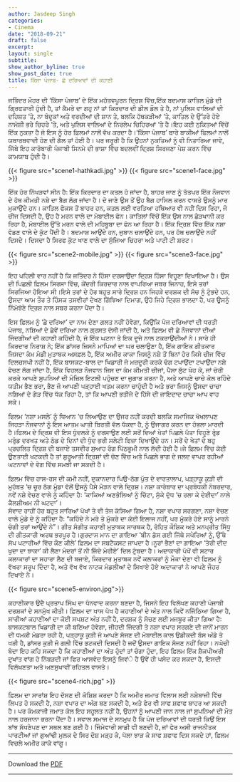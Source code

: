 ```yaml
---
author: Jasdeep Singh
categories:
- Cinema
date: "2018-09-21"
draft: false
excerpt:
layout: single
subtitle:
show_author_byline: true
show_post_date: true
title: ਕਿੱਸਾ ਪੰਜਾਬ- ਛੇ ਦਰਿਆਵਾਂ ਦੀ ਕਹਾਣੀ
---
```

ਜਤਿੰਦਰ ਮੌਹਰ ਦੀ ‘ਕਿੱਸਾ ਪੰਜਾਬ’ ਦੇ ਇੱਕ ਮਹੱਤਵਪੂਰਨ ਦ੍ਰਿਸ਼ ਵਿੱਚ,ਇੱਕ ਬਦਮਾਸ਼ ਕਾਤਿਲ ਮੁੰਡੇ ਦੀ ਗ੍ਰਿਫਤਾਰੀ ਹੁੰਦੀ ਹੈ, ਤਾਂ ਕੈਮਰੇ ਦਾ ਗਹੁ ਨਾਂ ਤਾਂ ਕਿਰਦਾਰ ਦੀ ਡੀਲ ਡੌਲ ਤੇ ਹੈ, ਨਾਂ ਪੁਲਿਸ ਵਾਲਿਆਂ ਦੀ ਦਹਿਸ਼ਤ ‘ਤੇ, ਨਾ ਬੰਦੂਕਾਂ ਅਤੇ ਵਰਦੀਆਂ ਦੀ ਸ਼ਾਨ ਤੇ, ਬਲਕਿ ਹੱਥਕੜੀਆਂ ‘ਤੇ, ਕਾਤਿਲ ਦੇ ਉੱਤਰੇ ਹੋਏ ਨਾਮੋਸ਼ੀ ਭਰੇ ਚਿਹਰੇ ‘ਤੇ, ਅਤੇ ਪੁਲਿਸ ਵਾਲਿਆਂ ਦੇ ਨਿਰਲੇਪ ਚਿਹਿਰਆਂ ‘ਤੇ ਹੈ।ਇਹ ਕਈ ਨੁਕਿਤਆਂ ਵਿੱਚੋਂ ਇੱਕ ਨੁਕਤਾ ਹੈ ਜੋ ਇਸ ਨੂੰ ਹੋਰ ਫ਼ਿਲਮਾਂ ਨਾਲੋਂ ਵੱਖ ਕਰਦਾ ਹੈ।‘ਕਿੱਸਾ ਪੰਜਾਬ’ ਬਾਰੇ ਬਾਕੀਆਂ ਫਿਲਮਾਂ ਨਾਲੋਂ ਯਥਾਰਥਵਾਦੀ ਹੋਣ ਦੀ ਗੱਲ ਤਾਂ ਹੋਈ ਹੈ। ਪਰ ਜਰੂਰੀ ਹੈ ਕਿ ਉਹਨਾਂ ਨੁਕਤਿਆਂ ਨੂੰ ਵੀ ਨਿਤਾਰਿਆ ਜਾਵੇ, ਜਿੱਥੇ ਇਹ ਕਾਰੋਬਾਰੀ ਪੰਜਾਬੀ ਸਿਨਮੇ ਦੀ ਭਾਸ਼ਾ ਵਿੱਚ ਬਦਲਵੀਂ ਦ੍ਰਿਸ਼ ਸਿਰਜਣਾ ਪੇਸ਼ ਕਰਨ ਵਿੱਚ ਕਾਮਯਾਬ ਹੁੰਦੀ ਹੈ।

{{< figure src="scene1-hathkadi.jpg" >}}
{{< figure src="scene1-face.jpg" >}}

ਇੱਕ ਹੋਰ ਨਿੱਖੜਵਾਂ ਸੀਨ ਹੈ: ਇੱਕ ਕਿਰਦਾਰ ਦਾ ਕਤਲ ਹੋ ਜਾਂਦਾ ਹੈ, ਬਾਹਰ ਜਾਣ ਨੂੰ ਤੱਤਪਰ ਇੱਕ ਨੌਜਵਾਨ ਦੇ ਹੱਥ ਕੀਮਤੀ ਨਸ਼ੇ ਦਾ ਬੈਗ ਲੱਗ ਜਾਂਦਾ ਹੈ। ਦੋ ਜਾਣੇ ਉਸ ਤੋਂ ਉਹ ਬੈਗ ਹਾਸਿਲ ਕਰਨ ਵਾਸਤੇ ਉਸਨੂੰ ਮਾਰ ਮੁਕਾਉਂਦੇ ਹਨ। ਕਾਤਿਲ ਫੋਕਸ ਤੋਂ ਬਾਹਰ ਹਨ, ਕਤਲ ਲਈ ਵਰਤਿਆ ਹਥਿਆਰ ਵੀ ਨਹੀਂ ਦਿਸ ਰਿਹਾ, ਜੋ ਚੀਜ ਦਿਸਦੀ ਹੈ, ਉਹ ਹੈ ਮਰਨ ਵਾਲੇ ਦਾ ਮੋਬਾਈਲ ਫੋਨ। ਕਾਤਿਲਾਂ ਵਿੱਚੋਂ ਇੱਕ ਉਸ ਨਾਲ ਛੇੜਖਾਨੀ ਕਰ ਰਿਹਾ ਹੈ, ਮੋਬਾਈਲ ਉੱਤੇ ਮਰਨ ਵਾਲੇ ਦੀ ਮਹਿਬੂਬਾ ਦਾ ਫੋਨ ਆ ਰਿਹਾ ਹੈ। ਇੱਕ ਦ੍ਰਿਸ਼ ਵਿੱਚ ਇੱਕ ਨਸ਼ਾ ਵੰਡਣ ਵਾਲੇ ਦੇ ਕੁੱਟ ਪੈਂਦੀ ਹੈ। ਬਦਮਾਸ਼ ਆਉਂਦੇ ਹਨ, ਜੁਬਾਨ ਚਲਾਉਂਦੇ ਹਨ, ਪਰ ਹੱਥ ਚਲਾਉਂਦੇ ਨਹੀਂ ਦਿਸਦੇ। ਦਿਸਦਾ ਹੈ ਸਿਰਫ ਕੁੱਟ ਖਾਣ ਵਾਲੇ ਦਾ ਸੁੱਜਿਆ ਚਿਹਰਾ ਅਤੇ ਪਾਟੀ ਟੀ ਸ਼ਰਟ।

{{< figure src="scene2-mobile.jpg" >}}
{{< figure src="scene3-face.jpg" >}}

ਇਹ ਪਹਿਲੀ ਵਾਰ ਨਹੀਂ ਹੈ ਕਿ ਜਤਿੰਦਰ ਨੇ ਹਿੰਸਾ ਦਰਸਾਉਂਦਾ ਦ੍ਰਿਸ਼ ਹਿੰਸਾ ਵਿਹੂਣਾ ਦਿਖਾਇਆ ਹੈ। ਉਸ ਦੀ ਪਿਛਲੀ ਫ਼ਿਲਮ ਸਿਰਸਾ ਵਿੱਚ, ਕੇਂਦਰੀ ਕਿਰਦਾਰ ਨਾਲ ਵਾਪਰਿਆ ਜਬਰ ਜਿਨਾਹ, ਇਸੇ ਤਰਾਂ ਸਿਰਜਿਆ ਹੋਇਆ ਸੀ।ਇਸੇ ਤਰਾਂ ਦੇ ਹੋਰ ਬਹੁਤ ਸਾਰੇ ਦ੍ਰਿਸ਼ ਹਨ ਜਿਹੜੇ ਦਰਸ਼ਕ ਦੀ ਸੋਚ ਨੂੰ ਟੁੰਭਦੇ ਹਨ, ਉਸਦਾ ਆਮ ਤੌਰ ਤੇ ਹਿੰਸਕ ਤਸਵੀਰਾਂ ਦੇਖਣ ਗਿੱਝਿਆ ਦਿਮਾਗ, ਉਹੋ ਜਿਹੇ ਦ੍ਰਿਸ਼ ਭਾਲਦਾ ਹੈ, ਪਰ ਉੁਸਨੂੰ ਨਿੰਮੋਝੋਣੇ ਦ੍ਰਿਸ਼ ਨਾਲ ਸਬਰ ਕਰਨਾ ਪੈਂਦਾ ਹੈ।

ਇਸ ਫ਼ਿਲਮ ਨੂੰ ‘ਛੇ ਦਰਿਆ’ ਦਾ ਨਾਮ ਦੇਣਾ ਗਲਤ ਨਹੀਂ ਹੋਵੇਗਾ, ਕਿਉਂਕਿ ਪੰਜ ਦਰਿਆਵਾਂ ਦੀ ਧਰਤੀ ਪੰਜਾਬ, ਨਸ਼ਿਆਂ ਦੇ ਛੇਵੇਂ ਦਰਿਆ ਨਾਲ ਗ੍ਰਸਤ ਦੱਸੀ ਜਾਂਦੀ ਹੈ, ਅਤੇ ਫ਼ਿਲਮ ਵੀ ਛੇ ਨੌਜਵਾਨਾਂ ਦੀਆਂ ਜਿੰਦਗੀਆਂ ਦੀ ਕਹਾਣੀ ਕਹਿੰਦੀ ਹੈ, ਜੋ ਇੱਕ ਘਟਨਾ ਤੇ ਇਕ ਦੂਜੇ ਨਾਲ ਟਕਰਾਉਂਦੀਆਂ ਨੇ। ਸਾਰੇ ਹੀ ਕਿਰਦਾਰ ਨਿਰਾਸ਼ ਨੇ; ਇੱਕ ਡਾਂਸਰ ਜਿਸਨੇ ਮਾਪਿਆਂ ਦਾ ਘਰ ਚਲਾਉਣਾ ਹੈ, ਇੱਕ ਗਾਇਕ ਗੀਤਕਾਰ ਜਿਸਦਾ ਕੰਮ ਮੰਡੀ ਮੁਤਾਬਕ ਅਸਫ਼ਲ ਹੈ, ਇੱਕ ਅਮੀਰ ਕਾਕਾ ਜਿਸਨੂੰ ਨਸ਼ੇ ਤੋਂ ਬਿਨਾਂ ਹੋਰ ਕਿਸੇ ਚੀਜ ਵਿੱਚ ਦਿਲਚਸਪੀ ਨਹੀਂ ਹੈ, ਇੱਕ ਬਾਸਕਟ-ਬਾਲ ਦਾ ਖਿਡਾਰੀ ਜੋ ਮਜ਼ਦੂਰੀ ਕਰਕੇ ਢੰਗ ਟਪਾਉਂਦਾ ਟਪਾਉਂਦਾ ਨਸ਼ੇ ਵੇਚਣ ਲੱਗ ਜਾਂਦਾ ਹੈ, ਇੱਕ ਵਿਹਲੜ ਨੌਜਵਾਨ ਜਿਸ ਦਾ ਕੰਮ ਕੀਮਤੀ ਚੀਜਾਂ, ਪੈਸਾ ਲੁੱਟ ਖੋਹ ਕੇ, ਜਾਂ ਚੋਰੀ ਕਰਕੇ ਆਪਣੇ ਸੁਪਨਿਆਂ ਦੀ ਮੰਜ਼ਿਲ ਇਟਲੀ ਪਹੁੰਚਣ ਦਾ ਜੁਗਾੜ ਕਰਨਾ ਹੈ, ਅਤੇ ਆਪਣੇ ਚਾਚੇ ਕੋਲ ਰਹਿੰਦੇ ਯਤੀਮ ਭੈਣ ਭਰਾ, ਭੈਣ ਜੋ ਆਪਣੀ ਪੜ੍ਹਾਈ ਖਤਮ ਕਰਨਾ ਚਾਹੁੰਦੀ ਹੈ ਅਤੇ ਭਰਾ ਜਿਸਨੂੰ ਉਸਦਾ ਚਾਚਾ ਨਸ਼ਿਆਂ ਦੇ ਗੇੜ ਵਿੱਚ ਧੱਕ ਰਿਹਾ ਹੈ, ਤਾਂ ਕਿ ਆਪਣੀ ਭਤੀਜੇ ਦੇ ਹਿੱਸੇ ਦੀ ਜਾਇਦਾਦ ਚਾਚਾ ਆਪ ਵਾਹ ਸਕੇ।

ਫਿਲਮ ‘ਨਸ਼ਾ ਮਸਲੇ’ ਨੂੰ ਧਿਆਨ ‘ਚ ਲਿਆਉਣ ਦਾ ਉਜਰ ਨਹੀਂ ਕਰਦੀ ਬਲਕਿ ਸਮਾਜਿਕ ਖੋਖਲਾਪਣ ਜਿਹੜਾ ਨੌਜਵਾਨਾਂ ਨੂੰ ਇਸ ਆਤਮ ਘਾਤੀ ਬਿਰਤੀ ਵੱਲ ਧੱਕਦਾ ਹੈ, ਨੂੰ ਉਜਾਗਰ ਕਰਨ ਦਾ ਹੰਭਲਾ ਮਾਰਦੀ ਹੈ।ਫਿਲਮ ਦੇ ਦ੍ਰਿਸ਼ ਵੀ ਇਸ ਧੁੰਦਲਕੇ ਨੂੰ ਦਰਸਾਉਣ ਲਈ ਸਰੋਂ ਦਿਆਂ ਖੇਤਾਂ ਪਿਛਲੇ ਪੱਤਾ ਵਿਹੂਣੇ ਰੁੰਡ ਮਰੁੰਡ ਦਰਖਤ ਅਤੇ ਠੰਡ ਦੇ ਦਿਨਾਂ ਦੀ ਧੁੰਦ ਭਰੀ ਸਲੇਟੀ ਫਿਜ਼ਾ ਦਿਖਾਉਂਦੇ ਹਨ। ਸਰੋਂ ਦੇ ਖੇਤਾਂ ਦੇ ਬਹੁ ਪ੍ਰਚਲਿਤ ਦ੍ਰਿਸ਼ ਦੀ ਬਜਾਏ ਤਸਵੀਰ ਸੁਆਹ ਰੰਗ ਪਿੱਠਭੂਮੀ ਨਾਲ ਲੱਦੀ ਹੋਈ ਹੈ।ਜੇ ਫ਼ਿਲਮ ਵਿੱਚ ਕੋਈ ਊਣਤਾਈ ਖਟਕਦੀ ਹੈ ਤਾਂ ਸ਼ੁਰੂਆਤੀ ਦ੍ਰਿਸ਼ਾਂ ਦੀ ਚੋਣ ਵਿੱਚ ਅਤੇ ਪਿਛਲੇ ਭਾਗ ਦੇ ਜਲਦ ਵਾਪਰ ਰਹੀਆਂ ਘਟਨਾਵਾਂ ਦੇ ਵੇਗ ਵਿੱਚ ਸਮਝੀ ਜਾ ਸਕਦੀ ਹੈ।


ਫ਼ਿਲਮ ਵਿੱਚ ਹਾਸ-ਰਸ ਦੀ ਕਮੀ ਨਹੀਂ, ਦੁਕਾਨਦਾਰ ਪਿਉ-ਠੱਗ ਪੁੱਤ ਦੇ ਵਾਰਤਾਲਾਪ, ਪੜ੍ਹਾਕੂ ਕੁੜੀ ਦੀ ਮੁਹੱਬਤ ‘ਚ ਚੂਰ ਠੱਗ ਮੁੰਡਾ ਵੱਲੋਂ ਉਸਨੂੰ ਪੈਸੇ ਮੋੜਨ ਵਾਲੇ ਦ੍ਰਿਸ਼।
ਨਸ਼ਾ ਕਾਰੋਬਾਰ ਦਾ ਪ੍ਰਬੰਧਕੀ ਨੰਬਰਦਾਰ, ਨਵੇਂ ਨਸ਼ੇ ਵੇਚਣ ਵਾਲੇ ਨੂੰ ਕਹਿੰਦਾ ਹੈ: ‘ਕਾਕਿਆਂ ਅਣਭੋਲਿਆਂ ਨੂੰ ਚਿੱਟਾ, ਸੁੱਕੇ ਦੁੱਧ ‘ਚ ਰਲਾ ਕੇ ਦੇਈਦਾ’ ਨਾਲੇ ਕੈਲਸ਼ੀਅਮ ਨੀ ਘਟਦਾ’।    
ਸੰਵਾਦ ਰਾਹੀਂ ਹੋਰ ਬਹੁਤ ਸਾਰਿਆਂ ਪੱਖਾਂ ਤੇ ਵੀ ਤੰਜ ਕੱਸਿਆ ਗਿਆ ਹੈ, ਨਸ਼ਾ ਵਪਾਰ ਸਰਗਣਾ, ਨਸ਼ਾ ਵੇਚਣ ਵਾਲੇ ਮੁੰਡੇ ਦੇ ਨੂੰ ਕਹਿੰਦਾ ਹੈ: “ਕਹਿੰਦੇ ਨੇ ਮਰੇ ਤੇ ਮੁੱਕਰੇ ਦਾ ਕੋਈ ਇਲਾਜ ਨਹੀਂ, ਪਰ ਮੁੱਕਰੇ ਹੋਏ ਸਾਨੂੰ ਮਾਰਨੇ ਚੰਗੀ ਤਰਾਂ ਆਉਂਦੇ ਨੇ”। ਗੀਤ ਸੰਗੀਤ ਕਹਾਣੀ ਮੁਤਾਬਕ ਸਾਰਥਕ ਹੈ, ਰੋਹਿਤ ਕੌਸ਼ਿਕ ਅਤੇ ਮਨਪ੍ਰੀਤ ਸਿੱਧੂ ਦੀ ਗੀਤਕਾਰੀ ਅਰਥ ਭਰਪੂਰ ਹੈ।ਗੁਰਦਾਸ ਮਾਨ ਦਾ ਗਾਇਆ ‘ਬੀਨ ਡੱਸ ਗਈ ਜਿੱਥੇ ਸਪੇਰਿਆਂ ਨੂੰ, ਉੱਥੇ ਸੱਪ ਪਟਾਰੀਆਂ ਵਿੱਚ ਕੌਣ ਕੀਲੇ’ ਫ਼ਿਲਮ ਦਾ ਸਬਟੈਕਸਟ ਜਾਪਦਾ ਹੈ।ਨੂਰਾਂ ਭੈਣਾਂ ਦਾ ਗਾਇਆ ‘ਤੇਰੀ ਦੀਦ ਖੁਦਾ ਦਾ ਝਾਕਾ’ ਕੀ ਲੈਣਾ ਮੰਦਰਾਂ ਤੋਂ ਨੀ ਜਿੰਦੇ ਮੇਰੀਏ’ ਦਿਲ ਟੁੰਬਦਾ ਹੈ। ਅਦਾਕਾਰੀ ਪੱਖੋਂ ਵੀ ਸਟਾਰ ਕਲਾਕਾਰਾਂ ਦਾ ਸਹਾਰਾ ਲੈਣ ਦੀ ਬਜਾਏ, ਕਿਰਦਾਰ ਮੁਤਾਬਕ ਨਵੇਂ ਕਲਾਕਰਾਂ ਨੂੰ ਮੌਕਾ ਦੇਣਾ ਵੀ ਫ਼ਿਲਮ ਨੂੰ ਵੱਖਰਾ ਸਰੂਪ ਦਿੰਦਾ ਹੈ, ਅਤੇ ਵੱਖ ਵੱਖ ਨਾਟਕ ਮੰਡਲੀਆਂ ਦੇ ਸਿਖਾਏ ਹੋਏ ਅਦਾਕਾਰਾਂ ਨੇ ਆਪਣੇ ਜੌਹਰ ਦਿਖਾਏ ਨੇ।

{{< figure src="scene5-environ.jpg">}}

ਕਹਾਣੀਕਾਰ ਉਦੈ ਪ੍ਰਤਾਪ ਸਿੰਘ ਦਾ ਧੰਨਵਾਦ ਕਰਨਾ ਬਣਦਾ ਹੈ, ਜਿਸਨੇ ਇਹ ਵਿਲੱਖਣ ਕਹਾਣੀ ਪੰਜਾਬੀ ਦਰਸ਼ਕਾਂ ਦੇ ਸਨਮੁੱਖ ਕੀਤੀ। ਫ਼ਿਲਮ ਦਾ ਖਾਸ ਪੱਖ ਹੈ ਕਹਾਣੀਆਂ ਦੇ ਅੰਤ ਨਾਲ ਕਿਵੇਂ ਨਜਿੱਠਿਆ ਗਿਆ ਹੈ, ਸਾਰੀਆਂ ਕਹਾਣੀਆਂ ਦਾ ਕੋਈ ਸਪਸ਼ਟ ਅੰਤ ਨਹੀਂ ਹੈ, ਦਰਸ਼ਕ ਨੂੰ ਸੋਚਣ ਲਈ ਮਜਬੂਰ ਕੀਤਾ ਗਿਆ ਹੈ: ਬਾਸਕਟਬਾਲ ਖਿਡਾਰੀ ਦਾ ਕੀ ਬਣਿਆ ਹੋਵੇਗਾ, ਜੀਹਦੀ ਜਿੰਦਗੀ ਤੇ ਨਸ਼ਾ ਵਪਾਰ ਸਰਗਣੇ ਦੀ ਜਾਨੋਂ ਮਾਰਨ ਦੀ ਧਮਕੀ ਮੰਡਰਾ ਰਹੀ ਹੈ, ਪੜ੍ਹਾਕੂ ਕੁੜੀ ਜੋ ਆਪਣੇ ਸੱਜਣ ਦੀ ਮੋਬਾਈਲ ਕਾਲ ਉਡੀਕਦੀ ਬੱਸ ਅੱਡੇ ਤੇ ਖੜੀ ਹੈ, ਡਾਂਸਰ ਕੁੜੀ ਜੋ ਗਲੀ ਵਿੱਚ ਭਟਕਦੀ ਦਿਸਦੀ ਹੈ ਜਦੋਂ ਉਸਦਾ ਗਾਇਕ ਸੱਜਣ ਨਹੀਂ ਰਿਹਾ। ਨਘੋਚੀ ਬੰਦਾ ਇਹ ਕਹਿ ਸਕਦਾ ਹੈ ਕਿ ਕਹਾਣੀਆਂ ਦਾ ਅੰਤ ਹੁੰਦਾਂ ਤਾਂ ਚੰਗਾ ਹੁੰਦਾ, ਇਹ ਫ਼ਿਲਮ ਇੱਕ ਸ਼ੈਕਪੀਅਰੀ ਦੁਖਾਂਤ ਵਾਂਗ ਹੋ ਨਿੱਬੜਦੀ ਜਾਂ ਫਿਰ ਆਸਵੰਦ ਇਸਨੂੰ ਜਿਵਂੇ ਹੈ ਉਵੇਂ ਹੀ ਪਸੰਦ ਕਰ ਸਕਦਾ ਹੈ, ਇਸਦੀ ਵਿਲੱਖਣਤਾ ਅਤੇ ਅਣਸੁਖਾਵੀਂ ਰਹਿਤਲ ਵਾਸਤੇ।

{{< figure src="scene4-rich.jpg" >}}


ਫ਼ਿਲਮ ਦਾ ਸਾਰਾਂਸ਼ ਇਹ ਦੱਸਣ ਦੀ ਕੋਸ਼ਿਸ਼ ਕਰਦਾ ਹੈ ਕਿ ਅਮੀਰ ਜਮਾਤ ਵਿਲਾਸ ਲਈ ਨਸ਼ੇਬਾਜੀ ਵਿੱਚ ਲਿਪਤ ਹੋ ਸਕਦੀ ਹੈ, ਨਸ਼ਾ ਵਪਾਰ ਦਾ ਅੰਗ ਬਣ ਸਕਦੀ ਹੈ, ਅਤੇ ਫੇਰ ਵੀ ਸਾਫ ਸ਼ਫਾਫ ਬਾਹਰ ਆ ਸਕਦੀ ਹੈ। ਪਰ ਕੰਮਕਾਜੀ ਜਮਾਤ ਕੋਲ ਇਹ ਸਹੂਲਤ ਨਹੀਂ ਹੈ, ਉਹਨਾਂ ਨੂੰ ਆਪਣੀ ਜਾਨ ਨਾਲ ਜਾਂ ਸੁਪਨਿਆਂ ਦੀ ਮੌਤ ਨਾਲ ਹਰਜਾਨਾ ਭਰਨਾ ਪੈਂਦਾ ਹੈ। ਸਵਾਲ ਸਮਾਜ ਦੇ ਸਨਮੁਖ ਹੈ ਕਿ ਪੰਜ ਦਰਿਆਵਾਂ ਦੀ ਧਰਤੀ ਕਿਉਂ ਇਸ ਬਾਂਝ ਸੱਖਣੇਪਣ ਦਾ ਸਥਲ ਬਣ ਗਈ ਹੈ। ਜਿੰਮੇਵਾਰੀ ਸਾਡੀ ਵੀ ਬਣਦੀ ਹੈ, ਜਾਂ ਫੇਰ ਅਸੀ ਰਾਜਨੀਤਕ ਪਾਰਟੀਆਂ ਜਾਂ ਗੁਆਂਢੀ ਮੁਲਕ ਦੇ ਸਿਰ ਦੋਸ਼ ਮੜ੍ਹ ਕੇ, ਪੱਲਾ ਝਾੜ ਕੇ ਸਾਫ ਸ਼ਫਾਫ ਦਿਸ ਸਕਦੇ ਹਾਂ, ਫ਼ਿਲਮ ਵਿਚਲੇ ਅਮੀਰ ਕਾਕੇ ਵਾਂਗੂ।

***
 Download the [PDF](/files/JasdeepSingh_QissaPanjab_2018.pdf)
***
